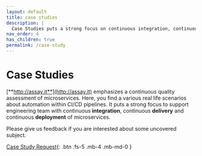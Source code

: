 ```yaml
---
layout: default
title: case studies
description: |
  Case Studies puts a strong focus on continuous integration, continuous delivery and continuous deployment of microservices.
nav_order: 4
has_children: true
permalink: /case-study
---
```


# Case Studies

[**http://assay.it**](http://assay.it) emphasizes a continuous quality assessment of microservices. Here, you find a various real life scenarios about automation within CI/CD pipelines. It puts a strong focus to support engineering team with continuous **integration**, continuous **delivery** and continuous **deployment** of microservices.

Please give us feedback if you are interested about some uncovered subject.

[Case Study Request](https://github.com/assay-it/assay-it.github.io/issues/new){: .btn .fs-5 .mb-4 .mb-md-0 }
